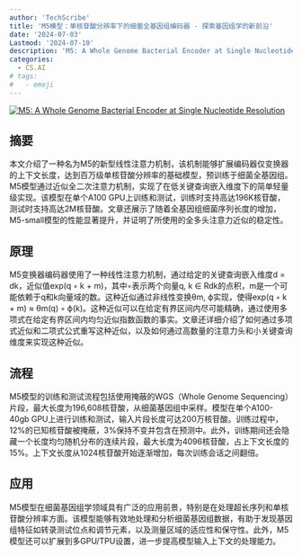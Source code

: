 ```yaml
---
author: 'TechScribe'
title: 'M5模型：单核苷酸分辨率下的细菌全基因组编码器 - 探索基因组学的新前沿'
date: '2024-07-03'
Lastmod: '2024-07-10'
description: 'M5: A Whole Genome Bacterial Encoder at Single Nucleotide Resolution'
categories:
  - CS.AI
# tags:
#   - emoji
---
```


[![M5: A Whole Genome Bacterial Encoder at Single Nucleotide Resolution](https://arxiv-research-1301205113.cos.ap-guangzhou.myqcloud.com/images/2407.03392v1.pdf_0.jpg)](https://arxiv.org/abs/2407.03392v1)

## 摘要

本文介绍了一种名为M5的新型线性注意力机制，该机制能够扩展编码器仅变换器的上下文长度，达到百万级单核苷酸分辨率的基础模型，预训练于细菌全基因组。M5模型通过近似全二次注意力机制，实现了在低关键查询嵌入维度下的简单轻量级实现。该模型在单个A100 GPU上训练和测试，训练时支持高达196K核苷酸，测试时支持高达2M核苷酸。文章还展示了随着全基因组细菌序列长度的增加，M5-small模型的性能显著提升，并证明了所使用的全多头注意力近似的稳定性。<!--more-->

## 原理

M5变换器编码器使用了一种线性注意力机制，通过给定的关键查询嵌入维度d = dk，近似值exp(q ◦ k + m)，其中◦表示两个向量q, k ∈ Rdk的点积，m是一个可能依赖于q和k向量域的数。这种近似通过非线性变换θm, ϕ实现，使得exp(q ◦ k + m) ≈ θm(q) ◦ ϕ(k)。这种近似可以在给定有界区间内尽可能精确，通过使用多项式在给定有界区间内均匀近似指数函数的事实。文章还详细介绍了如何通过多项式近似和二项式公式重写这种近似，以及如何通过高数量的注意力头和小关键查询维度来实现这种近似。

## 流程

M5模型的训练和测试流程包括使用掩蔽的WGS（Whole Genome Sequencing）片段，最大长度为196,608核苷酸，从细菌基因组中采样。模型在单个A100-40gb GPU上进行训练和测试，输入片段长度可达200万核苷酸。训练过程中，12%的已知核苷酸被掩蔽，3%保持不变并包含在预测中。此外，训练期间还会隐藏一个长度均匀随机分布的连续片段，最大长度为4096核苷酸，占上下文长度的15%。上下文长度从1024核苷酸开始逐渐增加，每次训练会话之间翻倍。

## 应用

M5模型在细菌基因组学领域具有广泛的应用前景，特别是在处理超长序列和单核苷酸分辨率方面。该模型能够有效地处理和分析细菌基因组数据，有助于发现基因组特征如转录测试位点和调节元素，以及测量区域的适应性和保守性。此外，M5模型还可以扩展到多GPU/TPU设置，进一步提高模型输入上下文的处理能力。